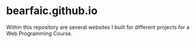 # bearfaic.github.io
Within this repository are several websites I built for different projects for a Web Programming Course.
